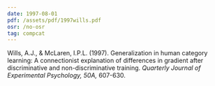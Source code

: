 ```yaml
---
date: 1997-08-01
pdf: /assets/pdf/1997wills.pdf
osr: /no-osr
tag: compcat
---
```


Wills, A.J., & McLaren, I.P.L. (1997). Generalization in human category learning: A connectionist explanation of differences in gradient after discriminative and non-discriminative training. _Quarterly Journal of Experimental Psychology, 50A,_ 607-630. 

